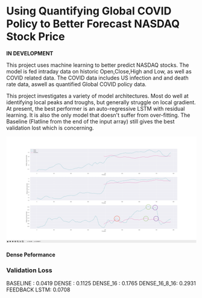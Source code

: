 # Using Quantifying Global COVID Policy to Better Forecast NASDAQ Stock Price

 **IN DEVELOPMENT**

This project uses machine learning to better predict NASDAQ stocks. The model is fed intraday data on historic Open,Close,High and Low, as well as COVID related data. The COVID data includes US infection and and death rate data, aswell as quantified Global COVID policy data.

This project investigates a variety of model architectures. Most do well at identifying local peaks and troughs, but generally struggle on local gradient. At present, the best performer is an auto-regressive LSTM with residual learning. It is also the only model that doesn't suffer from over-fitting. The Baseline (Flatline from the end of the input array) still gives the best validation lost which is concerning.
 
 <img src = "https://github.com/AnnonymousRacoon/-Users-Ali-Documents-ML_Covid_NASDAQ_Forecasting/blob/main/DENSE.png"><br>
 
#### Dense Peformance


### Validation Loss

BASELINE    : 0.0419
DENSE       : 0.1125
DENSE_16    : 0.1765
DENSE_16_8_16: 0.2931
FEEDBACK LSTM: 0.0708

